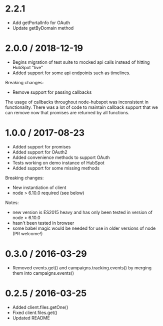 # 2.2.1

- Add getPortalInfo for OAuth
- Update getByDomain method

# 2.0.0 / 2018-12-19

- Begins migration of test suite to mocked api calls instead of hitting HubSpot
  "live"
- Added support for some api endpoints such as timelines.

Breaking changes:

- Remove support for passing callbacks

The usage of callbacks throughout node-hubspot was inconsistent in
functionality. There was a lot of code to maintain callback support that we can
remove now that promises are returned by all functions.

# 1.0.0 / 2017-08-23

- Added support for promises
- Added support for OAuth2
- Added convenience methods to support OAuth
- Tests working on demo instance of HubSpot
- Added support for some missing methods

Breaking changes:

- New instantiation of client
- node > 6.10.0 required (see below)

Notes:

- new version is ES2015 heavy and has only been tested in version of node > 6.10.0
- hasn't been tested in browser
- some babel magic would be needed for use in older versions of node (PR welcome!)

# 0.3.0 / 2016-03-29

- Removed events.get() and campaigns.tracking.events() by merging them into campaigns.events()

# 0.2.5 / 2016-03-25

- Added client.files.getOne()
- Fixed client.files.get()
- Updated README
